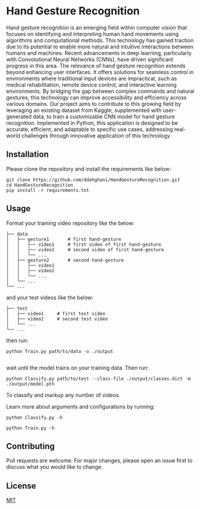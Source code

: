 # Hand Gesture Recognition

Hand gesture recognition is an emerging field within computer vision that focuses on identifying and interpreting human hand movements using algorithms and computational methods. This technology has gained traction due to its potential to enable more natural and intuitive interactions between humans and machines. Recent advancements in deep learning, particularly with Convolutional Neural Networks (CNNs), have driven significant progress in this area.
The relevance of hand gesture recognition extends beyond enhancing user interfaces. It offers solutions for seamless control in environments where traditional input devices are impractical, such as medical rehabilitation, remote device control, and interactive learning environments. By bridging the gap between complex commands and natural gestures, this technology can improve accessibility and efficiency across various domains.
Our project aims to contribute to this growing field by leveraging an existing dataset from Kaggle, supplemented with user-generated data, to train a customizable CNN model for hand gesture recognition. Implemented in Python, this application is designed to be accurate, efficient, and adaptable to specific use cases, addressing real-world challenges through innovative application of this technology.

## Installation

Please clone the repository and install the requirements like below:

```<pre>
git clone https://github.com/ddehghani/HandGestureRecognition.git
cd HandGestureRecognition
pip install -r requirements.txt
```

## Usage

Format your training video repository like the below:

```<pre>
├── data
│   ├── gesture1       # first hand-gesture
│   │   ├── video1     # first video of first hand-gesture
│   │   ├── video2     # second video of first hand-gesture
│   │   └── ...     
│   ├── gesture2       # second hand-gesture
│   │   ├── video1    
│   │   ├── video2
│   │   └── ...
│   └── ...
└── ...
```
and your test videos like the below:
```<pre>
├── test 
│   ├── video1     # first test video
│   ├── video2     # second test video
│   └── ...     
└── ...
```

then run:

```<pre>
python Train.py path/to/data -o ./output   
   
```
wait until the model trains on your training data. Then run:

```<pre>
python Classify.py path/to/test --class-file ./output/classes.dict -m ./output/model.pth
```
To classify and markup any number of videos.

Learn more about arguments and configurations by running:
```<pre>
python Classify.py -h

python Train.py -h
```

## Contributing

Pull requests are welcome. For major changes, please open an issue first
to discuss what you would like to change.

## License

[MIT](https://choosealicense.com/licenses/mit/)
